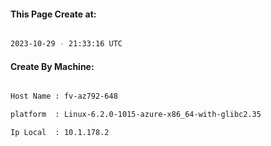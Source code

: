 
   
#### This Page Create at:

```bash

2023-10-29 - 21:33:16 UTC

```

#### Create By Machine:

```bash

Host Name : fv-az792-648

platform  : Linux-6.2.0-1015-azure-x86_64-with-glibc2.35

Ip Local  : 10.1.178.2

```

